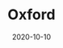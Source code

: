 ---
title: "Oxford"
excerpt: "Where history's quill scribes tales"
gallery_name: "oxford"
date: 2020-10-10
tags:
  - 🏛️Historic
header:
  overlay_image: cover/oxford-sunset-cover-3v1.jpg
---